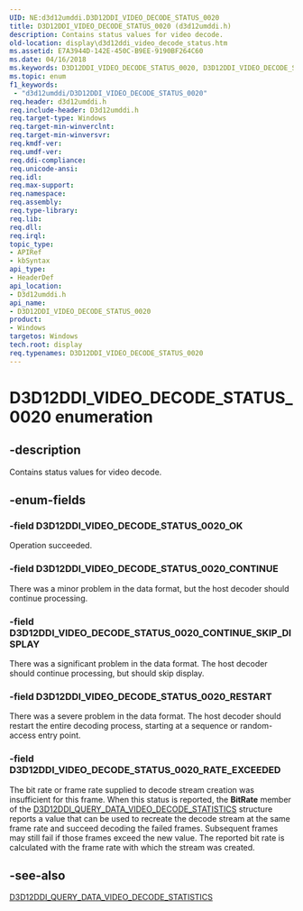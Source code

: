 ```yaml
---
UID: NE:d3d12umddi.D3D12DDI_VIDEO_DECODE_STATUS_0020
title: D3D12DDI_VIDEO_DECODE_STATUS_0020 (d3d12umddi.h)
description: Contains status values for video decode.
old-location: display\d3d12ddi_video_decode_status.htm
ms.assetid: E7A3944D-142E-450C-B9EE-9190BF264C60
ms.date: 04/16/2018
ms.keywords: D3D12DDI_VIDEO_DECODE_STATUS_0020, D3D12DDI_VIDEO_DECODE_STATUS_0020 enumeration [Display Devices], D3D12DDI_VIDEO_DECODE_STATUS_0020_CONTINUE, D3D12DDI_VIDEO_DECODE_STATUS_0020_CONTINUE_SKIP_DISPLAY, D3D12DDI_VIDEO_DECODE_STATUS_0020_OK, D3D12DDI_VIDEO_DECODE_STATUS_0020_RATE_EXCEEDED, D3D12DDI_VIDEO_DECODE_STATUS_0020_RESTART, d3d12umddi/D3D12DDI_VIDEO_DECODE_STATUS_0020, d3d12umddi/D3D12DDI_VIDEO_DECODE_STATUS_0020_CONTINUE, d3d12umddi/D3D12DDI_VIDEO_DECODE_STATUS_0020_CONTINUE_SKIP_DISPLAY, d3d12umddi/D3D12DDI_VIDEO_DECODE_STATUS_0020_OK, d3d12umddi/D3D12DDI_VIDEO_DECODE_STATUS_0020_RATE_EXCEEDED, d3d12umddi/D3D12DDI_VIDEO_DECODE_STATUS_0020_RESTART, display.d3d12ddi_video_decode_status
ms.topic: enum
f1_keywords:
 - "d3d12umddi/D3D12DDI_VIDEO_DECODE_STATUS_0020"
req.header: d3d12umddi.h
req.include-header: D3d12umddi.h
req.target-type: Windows
req.target-min-winverclnt:
req.target-min-winversvr:
req.kmdf-ver:
req.umdf-ver:
req.ddi-compliance:
req.unicode-ansi:
req.idl:
req.max-support:
req.namespace:
req.assembly:
req.type-library:
req.lib:
req.dll:
req.irql:
topic_type:
- APIRef
- kbSyntax
api_type:
- HeaderDef
api_location:
- D3d12umddi.h
api_name:
- D3D12DDI_VIDEO_DECODE_STATUS_0020
product:
- Windows
targetos: Windows
tech.root: display
req.typenames: D3D12DDI_VIDEO_DECODE_STATUS_0020
---
```


# D3D12DDI_VIDEO_DECODE_STATUS_0020 enumeration


## -description


Contains status values for video decode.


## -enum-fields




### -field D3D12DDI_VIDEO_DECODE_STATUS_0020_OK

Operation succeeded.


### -field D3D12DDI_VIDEO_DECODE_STATUS_0020_CONTINUE

There was a minor problem in the data format, but the host decoder should continue processing.


### -field D3D12DDI_VIDEO_DECODE_STATUS_0020_CONTINUE_SKIP_DISPLAY

There was a significant problem in the data format. The host decoder should continue processing, but should skip display.


### -field D3D12DDI_VIDEO_DECODE_STATUS_0020_RESTART

There was a severe problem in the data format. The host decoder should restart the entire decoding process, starting at a sequence or random-access entry point.


### -field D3D12DDI_VIDEO_DECODE_STATUS_0020_RATE_EXCEEDED

The bit rate or frame rate supplied to decode stream creation was insufficient for this frame.  When this status is reported, the <b>BitRate</b> member of the [D3D12DDI_QUERY_DATA_VIDEO_DECODE_STATISTICS](ns-d3d12umddi-d3d12ddi_query_data_video_decode_statistics_0022.md) structure reports a value that can be used to recreate the decode stream at the same frame rate and succeed decoding the failed frames.  Subsequent frames may still fail if those frames exceed the new value.  The reported bit rate is calculated with the frame rate with which the stream was created.


## -see-also




[D3D12DDI_QUERY_DATA_VIDEO_DECODE_STATISTICS](ns-d3d12umddi-d3d12ddi_query_data_video_decode_statistics_0022.md)
 

 

